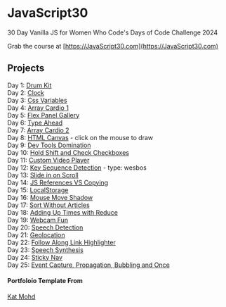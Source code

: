# JavaScript30

30 Day Vanilla JS for Women Who Code's Days of Code Challenge 2024

Grab the course at [https://JavaScript30.com](https://JavaScript30.com)

## Projects 

Day 1: [Drum Kit](https://anka-z.github.io/JavaScript30/01%20-%20JavaScript%20Drum%20Kit/) <br>
Day 2: [Clock](https://anka-z.github.io/JavaScript30/02%20-%20JS%20and%20CSS%20Clock/)<br>
Day 3: [Css Variables](https://anka-z.github.io/JavaScript30/03%20-%20CSS%20Variables/)<br>
Day 4: [Array Cardio 1](https://anka-z.github.io/JavaScript30/04%20-%20Array%20Cardio%20Day%201/)<br>
Day 5: [Flex Panel Gallery](https://anka-z.github.io/JavaScript30/05%20-%20Flex%20Panel%20Gallery/)<br>
Day 6: [Type Ahead](https://anka-z.github.io/JavaScript30/06%20-%20Type%20Ahead/)<br>
Day 7: [Array Cardio 2](https://anka-z.github.io/JavaScript30/07%20-%20Array%20Cardio%20Day%202/)<br>
Day 8: [HTML Canvas](https://anka-z.github.io/JavaScript30/08%20-%20Fun%20with%20HTML5%20Canvas/) - click on the mouse to draw<br>
Day 9: [Dev Tools Domination](https://anka-z.github.io/JavaScript30/09%20-%20Dev%20Tools%20Domination)<br>
Day 10: [Hold Shift and Check Checkboxes](https://anka-z.github.io/JavaScript30/10%20-%20Hold%20Shift%20and%20Check%20Checkboxes/)<br>
Day 11: [Custom Video Player](https://anka-z.github.io/JavaScript30/11%20-%20Custom%20Video%20Player/)<br>
Day 12: [Key Sequence Detection](https://anka-z.github.io/JavaScript30/12%20-%20Key%20Sequence%20Detection/) - type: wesbos<br>
Day 13: [Slide in on Scroll](https://anka-z.github.io/JavaScript30/13%20-%20Slide%20in%20on%20Scroll/)<br>
Day 14: [JS References VS Copying](https://anka-z.github.io/JavaScript30/14%20-%20JavaScript%20References%20VS%20Copying/)<br>
Day 15: [LocalStorage](https://anka-z.github.io/JavaScript30/15%20-%20LocalStorage/)<br>
Day 16: [Mouse Move Shadow](https://anka-z.github.io/JavaScript30/16%20-%20Mouse%20Move%20Shadow/)<br>
Day 17: [Sort Without Articles](https://github.com/anka-z/JavaScript30/tree/master/17%20-%20Sort%20Without%20Articles)<br>
Day 18: [Adding Up Times with Reduce](https://github.com/anka-z/JavaScript30/tree/master/18%20-%20Adding%20Up%20Times%20with%20Reduce)<br>
Day 19: [Webcam Fun](https://github.com/anka-z/JavaScript30/tree/master/19%20-%20Webcam%20Fun)<br>
Day 20: [Speech Detection](https://github.com/anka-z/JavaScript30/tree/master/20%20-%20Speech%20Detection)<br>
Day 21: [Geolocation](https://github.com/anka-z/JavaScript30/tree/master/21%20-%20Geolocation)<br>
Day 22: [Follow Along Link Highlighter](https://github.com/anka-z/JavaScript30/tree/master/22%20-%20Follow%20Along%20Link%20Highlighter)<br>
Day 23: [Speech Synthesis](https://github.com/anka-z/JavaScript30/tree/master/23%20-%20Speech%20Synthesis)<br>
Day 24: [Sticky Nav](https://github.com/anka-z/JavaScript30/tree/master/24%20-%20Sticky%20Nav)<br>
Day 25: [Event Capture, Propagation, Bubbling and Once](https://github.com/anka-z/JavaScript30/tree/master/25%20-%20Event%20Capture%2C%20Propagation%2C%20Bubbling%20and%20Once)<br>


#### Portfoloio Template From 

[Kat Mohd](https://github.com/katmohd/JavaScript30/blob/main/README.md)
